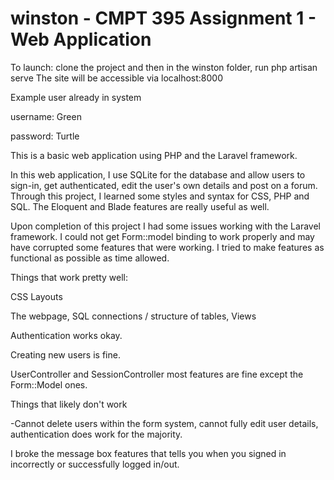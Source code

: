 # winston - CMPT 395 Assignment 1 - Web Application

To launch: clone the project and then in the winston folder, run php artisan serve
The site will be accessible via localhost:8000

Example user already in system

username: Green

password: Turtle


This is a basic web application using PHP and the Laravel framework.

In this web application, I use SQLite for the database and allow users to sign-in, get authenticated, edit the user's own details and post on a forum. Through this project, I learned some styles and syntax for CSS, PHP and SQL. The Eloquent and Blade features are really useful as well.

Upon completion of this project I had some issues working with the Laravel framework. I could not get Form::model binding to work properly and may have corrupted some features that were working. I tried to make features as functional as possible as time allowed.

Things that work pretty well:

CSS Layouts

The webpage, SQL connections / structure of tables, Views

Authentication works okay.

Creating new users is fine.

UserController and SessionController most features are fine except the Form::Model ones.




Things that likely don't work

-Cannot delete users within the form system, cannot fully edit user details, authentication does work for the majority.

I broke the message box features that tells you when you signed in incorrectly or successfully logged in/out.
